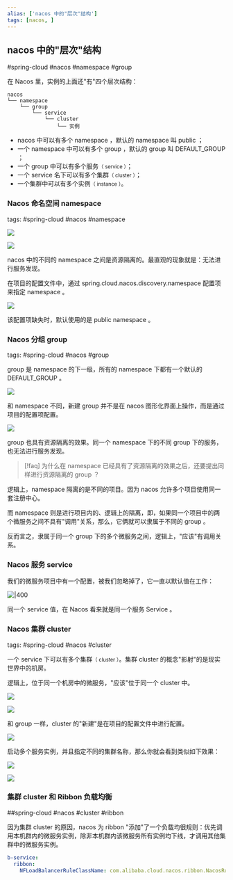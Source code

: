 ```yaml
---
alias: ['nacos 中的"层次"结构']
tags: [nacos, ]
---
```


## nacos 中的"层次"结构

#spring-cloud #nacos  #namespace #group 

在 Nacos 里，实例的上面还"有"四个层次结构：

```
nacos
└── namespace
	└── group
	    └── service
	        └── cluster
	            └── 实例
```

- nacos 中可以有多个 namespace ，默认的 namespace 叫 public ；
- 一个 namespace 中可以有多个 group ，默认的 group 叫 DEFAULT_GROUP ；
- 一个 group 中可以有多个服务<small>（ service ）</small>；
- 一个 service 名下可以有多个集群<small>（ cluster ）</small>；
- 一个集群中可以有多个实例<small>（ instance ）</small>。

### Nacos 命名空间 namespace

tags: #spring-cloud  #nacos #namespace


![](https://woniumd.oss-cn-hangzhou.aliyuncs.com/java/hemiao/20220729232939.png)


![](https://woniumd.oss-cn-hangzhou.aliyuncs.com/java/hemiao/20220730000927.png)


nacos 中的不同的 namespace 之间是资源隔离的。最直观的现象就是：无法进行服务发现。

在项目的配置文件中，通过 spring.cloud.nacos.discovery.namespace 配置项来指定 namespace 。

![](https://woniumd.oss-cn-hangzhou.aliyuncs.com/java/hemiao/20220730001417.png)

该配置项缺失时，默认使用的是 public namespace 。



### Nacos 分组 group

tags: #spring-cloud #nacos #group

group 是 namespace 的下一级，所有的 namespace 下都有一个默认的 DEFAULT_GROUP 。

![](https://woniumd.oss-cn-hangzhou.aliyuncs.com/java/hemiao/20220730001743.png)

和 namespace 不同，新建 group 并不是在 nacos 图形化界面上操作，而是通过项目的配置项配置。

![](https://woniumd.oss-cn-hangzhou.aliyuncs.com/java/hemiao/20220730002518.png)

group 也具有资源隔离的效果。同一个 namespace 下的不同 group 下的服务，也无法进行服务发现。

> [!faq] 为什么在 namespace 已经具有了资源隔离的效果之后，还要提出同样进行资源隔离的 group ？

逻辑上，namespace 隔离的是不同的项目。因为 nacos 允许多个项目使用同一套注册中心。

而 namespace 则是进行项目内的、逻辑上的隔离，即，如果同一个项目中的两个微服务之间不具有"调用"关系，那么，它俩就可以隶属于不同的 group 。

反而言之，隶属于同一个 group 下的多个微服务之间，逻辑上，"应该"有调用关系。



### Nacos 服务 service

我们的微服务项目中有一个配置，被我们忽略掉了，它一直以默认值在工作：

![|400](https://woniumd.oss-cn-hangzhou.aliyuncs.com/java/hemiao/20220730184653.png)

同一个 service 值，在 Nacos 看来就是同一个服务 Service 。

### Nacos 集群 cluster

tags: #spring-cloud  #nacos #cluster

一个 service 下可以有多个集群<small>（ cluster ）</small>。集群 cluster 的概念"影射"的是现实世界中的机房。

逻辑上，位于同一个机房中的微服务，"应该"位于同一个 cluster 中。

![](https://woniumd.oss-cn-hangzhou.aliyuncs.com/java/hemiao/20220730004117.png)

![](https://woniumd.oss-cn-hangzhou.aliyuncs.com/java/hemiao/20220730004249.png)

和 group 一样，cluster 的"新建"是在项目的配置文件中进行配置。

![](https://woniumd.oss-cn-hangzhou.aliyuncs.com/java/hemiao/20220730004857.png)


启动多个服务实例，并且指定不同的集群名称，那么你就会看到类似如下效果：

![](https://woniumd.oss-cn-hangzhou.aliyuncs.com/java/hemiao/20220730004958.png)


![](https://woniumd.oss-cn-hangzhou.aliyuncs.com/java/hemiao/20220730005253.png)


### 集群 cluster 和 Ribbon 负载均衡

##spring-cloud #nacos  #cluster #ribbon 

因为集群 cluster 的原因，nacos 为 ribbon "添加"了一个负载均很规则：优先调用本机群内的微服务实例，除非本机群内该微服务所有实例均下线，才调用其他集群中的微服务实例。

```yaml
b-service:  
  ribbon:  
    NFLoadBalancerRuleClassName: com.alibaba.cloud.nacos.ribbon.NacosRule
```



